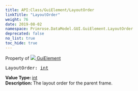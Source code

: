 ```yaml
---
title: API:Class/GuiElement/LayoutOrder
linkTitle: "LayoutOrder"
weight: 76
date: 2019-08-02
namespace: Primrose.DataModel.GUI.GuiElement.LayoutOrder
deprecated: false
no_list: true
toc_hide: true
---
```

Property of <a href="/docs/api-reference/Class/GuiElement"><img src="/icons/silk/default.png"/>&nbsp;GuiElement</a>
<pre class="method-declaration">
LayoutOrder: <a class="type" href="/docs/api-reference/System/Primitives#int32">int</a></pre>
<b>Value Type: </b>
<a class="type" href="/docs/api-reference/System/Primitives#int32">int</a>
<br/>
<b>Description: </b>
The layout order for the parent frame.

